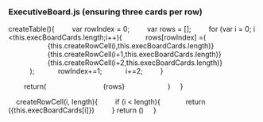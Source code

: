 ### ExecutiveBoard.js (ensuring three cards per row)

createTable(){
        var rowIndex = 0;
        var rows = [];
        for (var i = 0; i <this.execBoardCards.length;i++){
           rows[rowIndex] =(
                <GridRow>
                    {this.createRowCell(i,this.execBoardCards.length)}
                    {this.createRowCell(i+1,this.execBoardCards.length)}
                    {this.createRowCell(i+2,this.execBoardCards.length)}
                </GridRow>
           );
           rowIndex+=1;
           i+=2;
        }

        return(
            <Segment>
                <Grid>
                   {rows}
                </Grid>
            </Segment>
        )
    }

    createRowCell(i, length){
        if (i < length){
            return (<GridColumn width={4}>{this.execBoardCards[i]}</GridColumn>)
        }
        return (<GridColumn/>)
    }

